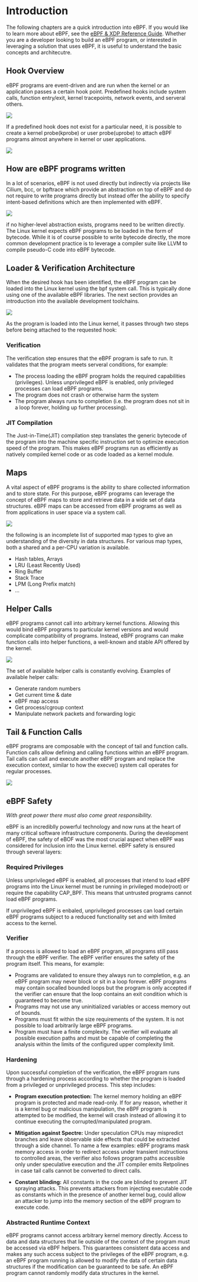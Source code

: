 # Introduction

The following chapters are a quick introduction into eBPF. If you would like to learn more about eBPF, see the [eBPF & XDP Reference Guide](https://docs.cilium.io/en/stable/bpf/). Whether you are a developer looking to build an eBPF program, or interested in leveraging a solution that uses eBPF, it is useful to understand the basic concepts and architecutre.

## Hook Overview

eBPF programs are event-driven and are run when the kernel or an application passes a certain hook point. Predefined hooks include system calls, function entry/exit, kernel tracepoints, network events, and serveral others.

<img src="syscall_hook.png">

If a predefined hook does not exist for a particular need, it is possible to create a kernel probe(kprobe) or user probe(uprobe) to attach eBPF programs almost anywhere in kernel or user applications.

<img src="hook_overview.png">

## How are eBPF programs written

In a lot of scenarios, eBPF is not used directly but indirectly via projects like Cilium, bcc, or bpftrace which provide an abstraction on top of eBPF and do not require to write programs directly but instead offer the ability to specify intent-based definitions which are then implemented with eBPF.

<img src="clang.png">

if no higher-level abstraction exists, programs need to be written directly. The Linux kernel expects eBPF programs to be loaded in the form of bytecode. While it is of course possible to write bytecode directly, the more common development practice is to leverage a compiler suite like LLVM to compile pseudo-C code into eBPF bytecode.

## Loader & Verification Architecture

When the desired hook has been identified, the eBPF program can be loaded into the Linux kernel using the bpf system call. This is typically done using one of the available eBPF libraries. The next section provides an introduction into the available development toolchains.

<img src="loader.png">

As the program is loaded into the Linux kernel, it passes through two steps before being attached to the requested hook:

### Verification

The verification step ensures that the eBPF program is safe to run. It validates that the program meets serveral conditions, for example:

- The process loading the eBPF program holds the required capabilities (privileges). Unless unprivileged eBPF is enabled, only privileged processes can load eBPF programs.
- The program does not crash or otherwise harm the system
- The program always runs to completion (i.e. the program does not sit in a loop forever, holding up further processing).

### JIT Compilation

The Just-in-Time(JIT) compilation step translates the generic bytecode of the program into the machine specific instruction set to optimize execution speed of the program. This makes eBPF programs run as efficiently as natively compiled kernel code or as code loaded as a kernel module.

## Maps

A vital aspect of eBPF programs is the ability to share collected information and to store state. For this purpose, eBPF programs can leverage the concept of eBPF maps to store and retrieve data in a wide set of data structures. eBPF maps can be accessed from eBPF programs as well as from applications in user space via a system call.

<img src="map_architecture.png">

the following is an incomplete list of supported map types to give an understanding of the diversity in data structures. For various map types, both a shared and a per-CPU variation is available.

- Hash tables, Arrays
- LRU (Least Recently Used)
- Ring Buffer
- Stack Trace
- LPM (Long Prefix match)
- ...

## Helper Calls

eBPF programs cannot call into arbitrary kernel functions. Allowing this would bind eBPF programs to particular kernel versions and would complicate compatibility of programs. Instead, eBPF programs can make function calls into helper functions, a well-known and stable API offered by the kernel.

<img src="helper.png">

The set of available helper calls is constantly evolving. Examples of available helper calls:

- Generate random numbers
- Get current time & date
- eBPF map access
- Get process/cgroup context
- Manipulate network packets and forwarding logic

## Tail & Function Calls

eBPF programs are composable with the concept of tail and function calls. Function calls allow defining and calling functions within an eBPF program. Tail calls can call and execute another eBPF program and replace the execution context, similar to how the execve() system call operates for regular processes.

<img src="tailcall.png">

## eBPF Safety

*With great power there must also come great responsibility.*

eBPF is an incrediblly powerful technology and now runs at the heart of many critical software infrastructure components. During the development of eBPF, the safety of eBOF was the most crucial aspect when eBPF was considered for inclusion into the Linux kernel. eBPF safety is ensured through several layers:

### Required Privileges

Unless unprivileged eBPF is enabled, all processes that intend to load eBPF programs into the Linux kernel must be running in privileged mode(root) or require the capability CAP_BPF. This means that untrusted programs cannot load eBPF programs.

If unprivileged eBPF is enbaled, unprivileged processes can load certain eBPF programs subject to a reduced functionality set and with limited access to the kernel.

### Verifier

If a process is allowed to load an eBPF program, all programs still pass through the eBPF verifier. The eBPF verifier ensures the safety of the program itself. This means, for example:

- Programs are validated to ensure they always run to completion, e.g. an eBPF program may never block or sit in a loop forever. eBPF programs may contain socalled bounded loops but the program is only accepted if the verifier can ensure that the loop contains an exit condition which is guaranteed to become true.
- Programs may not use any uninitialized variables or access memory out of bounds.
- Programs must fit within the size requirements of the system. It is not possible to load arbitrarily large eBPF programs.
- Program must have a finite complexity. The verifier will evaluate all possible execution paths and must be capable of completing the analysis within the limits of the configured upper complexity limit.

### Hardening

Upon successful completion of the verification, the eBPF program runs through a hardening process according to whether the program is loaded from a privileged or unprivileged process. This step includes:

- **Program execution protection:** The kernel memory holding an eBPF program is protected and made read-only. If for any reason, whether it is a kernel bug or malicious manipulation, the eBPF program is attempted to be modified, the kernel will crash instead of allowing it to continue executing the corrupted/manipulated program.

- **Mitigation against Spectre:** Under speculation CPUs may mispredict branches and leave observable side effects that could be extracted through a side channel. To name a few examples: eBPF programs mask memory access in order to redirect access under transient instructions to controlled areas, the verifier also follows program paths accessible only under speculative execution and the JIT compiler emits Retpolines in case tail calls cannot be converted to direct calls.

- **Constant blinding:** All constants in the code are blinded to prevent JIT spraying attacks. This prevents attackers from injecting executable code as constants which in the presence of another kernel bug, could allow an attacker to jump into the memory section of the eBPF program to execute code.

### Abstracted Runtime Context

eBPF programs cannot access arbitrary kernel memory directly. Access to data and data structures that lie outside of the context of the program must be accessed via eBPF helpers. This guarantees consistent data access and makes any such access subject to the privileges of the eBPF program, e.g. an eBPF program running is allowed to modify the data of certain data structures if the modification can be guaranteed to be safe. An eBPF program cannot randomly modify data structures in the kernel.